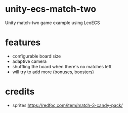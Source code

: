 # unity-ecs-match-two
Unity match-two game example using LeoECS

# features
- configurable board size
- adaptive camera
- shuffling the board when there's no matches left
- will try to add more (bonuses, boosters)

# credits
- sprites https://redfoc.com/item/match-3-candy-pack/
